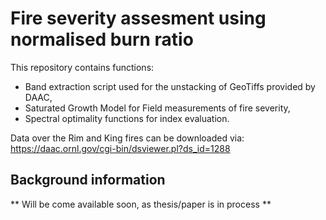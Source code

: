 # Fire severity assesment using normalised burn ratio #
This repository contains functions:
- Band extraction script used for the unstacking of GeoTiffs provided by DAAC,
- Saturated Growth Model for Field measurements of fire severity,
- Spectral optimality functions for index evaluation.

Data over the Rim and King fires can be downloaded via:
https://daac.ornl.gov/cgi-bin/dsviewer.pl?ds_id=1288

## Background information ##
** Will be come available soon, as thesis/paper is in process **
